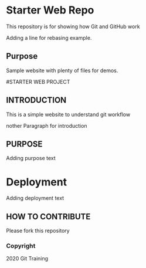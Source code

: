 # Starter Web Repo

This repository is for showing how Git and GitHub work

Adding a line for rebasing example.

## Purpose

Sample website with plenty of files for demos.

#STARTER WEB PROJECT

## INTRODUCTION
This is a simple website to understand git workflow

nother Paragraph for introduction 
## PURPOSE
Adding purpose text

# Deployment
Adding deployment text

## HOW TO CONTRIBUTE
Please fork this repository


### Copyright
2020 Git Training
